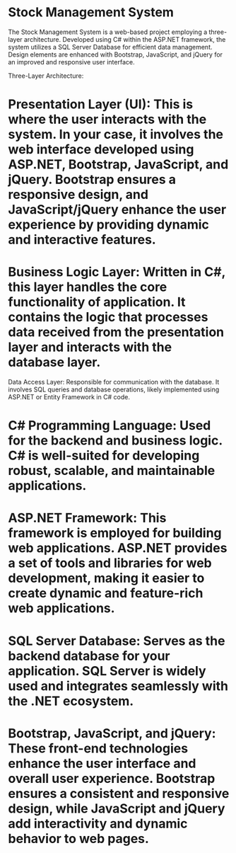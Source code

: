 # Stock Management System
The Stock Management System is a web-based project employing a three-layer architecture. Developed using C# within the ASP.NET framework, the system utilizes a SQL Server Database for efficient data management. Design elements are enhanced with Bootstrap, JavaScript, and jQuery for an improved and responsive user interface.

Three-Layer Architecture:

# Presentation Layer (UI): This is where the user interacts with the system. In your case, it involves the web interface developed using ASP.NET, Bootstrap, JavaScript, and jQuery. Bootstrap ensures a responsive design, and JavaScript/jQuery enhance the user experience by providing dynamic and interactive features.

# Business Logic Layer: Written in C#, this layer handles the core functionality of application. It contains the logic that processes data received from the presentation layer and interacts with the database layer.
Data Access Layer: Responsible for communication with the database. It involves SQL queries and database operations, likely implemented using ASP.NET or Entity Framework in C# code.

# C# Programming Language: Used for the backend and business logic. C# is well-suited for developing robust, scalable, and maintainable applications.

# ASP.NET Framework: This framework is employed for building web applications. ASP.NET provides a set of tools and libraries for web development, making it easier to create dynamic and feature-rich web applications.

# SQL Server Database: Serves as the backend database for your application. SQL Server is widely used and integrates seamlessly with the .NET ecosystem.

# Bootstrap, JavaScript, and jQuery: These front-end technologies enhance the user interface and overall user experience. Bootstrap ensures a consistent and responsive design, while JavaScript and jQuery add interactivity and dynamic behavior to web pages.
